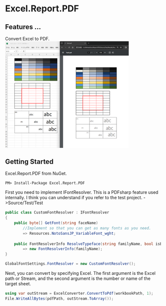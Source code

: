 ﻿# Excel.Report.PDF

## Features ...
Convert Excel to PDF.<br>
<img src="Image/Sample1.png" width="400">
## Getting Started
Excel.Report.PDF from NuGet.

    PM> Install-Package Excel.Report.PDF

First you need to implement IFontResolver.
This is a PDFsharp feature used internally.
I think you can understand if you refer to the test project.
->Source/Test/Test
```csharp
public class CustomFontResolver : IFontResolver
{
    public byte[] GetFont(string faceName)
        //Implement so that you can get as many fonts as you need.
        => Resources.NotoSansJP_VariableFont_wght;

    public FontResolverInfo ResolveTypeface(string familyName, bool isBold, bool isItalic)
        => new FontResolverInfo(familyName);
}
```
```csharp
GlobalFontSettings.FontResolver = new CustomFontResolver();
```

Next, you can convert by specifying Excel. The first argument is the Excel path or Stream, and the second argument is the number or name of the target sheet.
```csharp
using var outStream = ExcelConverter.ConvertToPdf(workbookPath, 1);
File.WriteAllBytes(pdfPath, outStream.ToArray());
```
